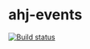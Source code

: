 # ahj-events

[![Build status](https://ci.appveyor.com/api/projects/status/k1k0jno9nhhvl3yl?svg=true)](https://ci.appveyor.com/project/ankevich/ahj-events)
